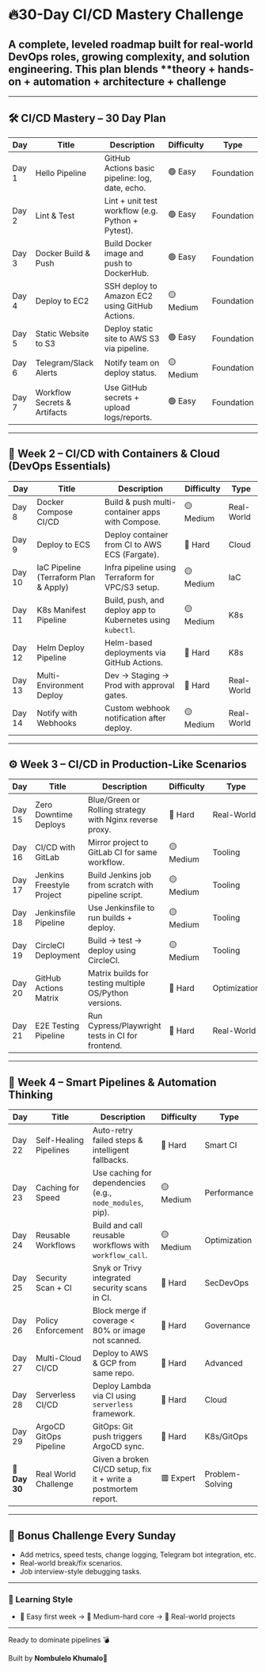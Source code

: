 # 🔥30-Day CI/CD Mastery Challenge

## A complete, leveled roadmap built for real-world DevOps roles, growing complexity, and solution engineering. This plan blends **theory + hands-on + automation + architecture + challenge

---

## 🛠️ CI/CD Mastery – 30 Day Plan

| Day          | Title                        | Description                                       | Difficulty | Type            |
| ------------ | ---------------------------- | ------------------------------------------------- | ---------- | ----------      |
| Day 1        | Hello Pipeline               | GitHub Actions basic pipeline: log, date, echo.   | 🟢 Easy    | Foundation |
| Day 2        | Lint & Test                  | Lint + unit test workflow (e.g. Python + Pytest). | 🟢 Easy    | Foundation |
| Day 3        | Docker Build & Push          | Build Docker image and push to DockerHub.         | 🟢 Easy    | Foundation |
| Day 4        | Deploy to EC2                | SSH deploy to Amazon EC2 using GitHub Actions.    | 🟡 Medium  | Foundation |
| Day 5        | Static Website to S3         | Deploy static site to AWS S3 via pipeline.        | 🟢 Easy    | Foundation |
| Day 6        | Telegram/Slack Alerts        | Notify team on deploy status.                     | 🟡 Medium  | Foundation |
| Day 7        | Workflow Secrets & Artifacts | Use GitHub secrets + upload logs/reports.         | 🟢 Easy    | Foundation |

---

## 🧱 Week 2 – CI/CD with Containers & Cloud (DevOps Essentials)

| Day    | Title                                 | Description                                                | Difficulty | Type       |
| ------ | ------------------------------------- | ---------------------------------------------------------- | ---------- | ---------- |
| Day 8  | Docker Compose CI/CD                  | Build & push multi-container apps with Compose.            | 🟡 Medium  | Real-World |
| Day 9  | Deploy to ECS                         | Deploy container from CI to AWS ECS (Fargate).             | 🔴 Hard    | Cloud      |
| Day 10 | IaC Pipeline (Terraform Plan & Apply) | Infra pipeline using Terraform for VPC/S3 setup.           | 🟡 Medium  | IaC        |
| Day 11 | K8s Manifest Pipeline                 | Build, push, and deploy app to Kubernetes using `kubectl`. | 🟡 Medium  | K8s        |
| Day 12 | Helm Deploy Pipeline                  | Helm-based deployments via GitHub Actions.                 | 🔴 Hard    | K8s        |
| Day 13 | Multi-Environment Deploy              | Dev → Staging → Prod with approval gates.                  | 🔴 Hard    | Real-World |
| Day 14 | Notify with Webhooks                  | Custom webhook notification after deploy.                  | 🟡 Medium  | Real-World |

---

## ⚙️ Week 3 – CI/CD in Production-Like Scenarios

| Day    | Title                     | Description                                              | Difficulty | Type         |
| ------ | ------------------------- | -------------------------------------------------------- | ---------- | ------------ |
| Day 15 | Zero Downtime Deploys     | Blue/Green or Rolling strategy with Nginx reverse proxy. | 🔴 Hard    | Real-World   |
| Day 16 | CI/CD with GitLab         | Mirror project to GitLab CI for same workflow.           | 🟡 Medium  | Tooling      |
| Day 17 | Jenkins Freestyle Project | Build Jenkins job from scratch with pipeline script.     | 🟡 Medium  | Tooling      |
| Day 18 | Jenkinsfile Pipeline      | Use Jenkinsfile to run builds + deploy.                  | 🟡 Medium  | Tooling      |
| Day 19 | CircleCI Deployment       | Build → test → deploy using CircleCI.                    | 🟡 Medium  | Tooling      |
| Day 20 | GitHub Actions Matrix     | Matrix builds for testing multiple OS/Python versions.   | 🔴 Hard    | Optimization |
| Day 21 | E2E Testing Pipeline      | Run Cypress/Playwright tests in CI for frontend.         | 🔴 Hard    | Real-World   |

---

## 🧠 Week 4 – Smart Pipelines & Automation Thinking

| Day           | Title                  | Description                                                     | Difficulty | Type            |
| ------------- | ---------------------- | --------------------------------------------------------------- | ---------- | --------------- |
| Day 22        | Self-Healing Pipelines | Auto-retry failed steps & intelligent fallbacks.                | 🔴 Hard    | Smart CI        |
| Day 23        | Caching for Speed      | Use caching for dependencies (e.g., `node_modules`, pip).       | 🟡 Medium  | Performance     |
| Day 24        | Reusable Workflows     | Build and call reusable workflows with `workflow_call`.         | 🟡 Medium  | Optimization    |
| Day 25        | Security Scan + CI     | Snyk or Trivy integrated security scans in CI.                  | 🔴 Hard    | SecDevOps       |
| Day 26        | Policy Enforcement     | Block merge if coverage < 80% or image not scanned.             | 🔴 Hard    | Governance      |
| Day 27        | Multi-Cloud CI/CD      | Deploy to AWS & GCP from same repo.                             | 🔴 Hard    | Advanced        |
| Day 28        | Serverless CI/CD       | Deploy Lambda via CI using `serverless` framework.              | 🔴 Hard    | Cloud           |
| Day 29        | ArgoCD GitOps Pipeline | GitOps: Git push triggers ArgoCD sync.                          | 🔴 Hard    | K8s/GitOps      |
| 🧠 **Day 30** | Real World Challenge   | Given a broken CI/CD setup, fix it + write a postmortem report. | 🟥 Expert  | Problem-Solving |

---

## 🧪 Bonus Challenge Every Sunday

* Add metrics, speed tests, change logging, Telegram bot integration, etc.
* Real-world break/fix scenarios.
* Job interview-style debugging tasks.

---

### 🧭 Learning Style

* 🌱 Easy first week → 🧱 Medium-hard core → 🧠 Real-world projects

---

Ready to dominate pipelines 💣

Built by **Nombulelo Khumalo**💜

